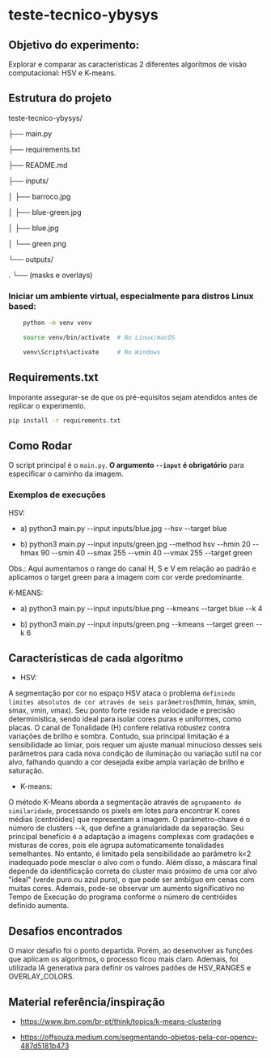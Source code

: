 # teste-tecnico-ybysys

## Objetivo do experimento:
Explorar e comparar as características 2 diferentes algorítmos de visão computacional: HSV e K-means.  

## Estrutura do projeto



teste-tecnico-ybysys/

├── main.py

├── requirements.txt

├── README.md

├── inputs/

│   ├── barroco.jpg

│   ├── blue-green.jpg

│   ├── blue.jpg

│   └── green.png


└── outputs/

.    └── (masks e overlays)




### Iniciar um ambiente virtual, especialmente para distros Linux based:


```bash
    python -m venv venv

    source venv/bin/activate  # No Linux/macOS

    venv\Scripts\activate     # No Windows
```


## Requirements.txt


Imporante assegurar-se de que os pré-equisitos sejam atendidos antes de replicar o experimento.

```bash
pip install -r requirements.txt
```

## Como Rodar

O script principal é o `main.py`. **O argumento `--input` é obrigatório** para especificar o caminho da imagem.

### Exemplos de execuções


HSV:

- a) python3 main.py --input inputs/blue.jpg --hsv --target blue

- b) python3 main.py --input inputs/green.jpg --method hsv --hmin 20 --hmax 90 --smin 40 --smax 255 --vmin 40 --vmax 255 --target green

Obs.: Aqui aumentamos o range do canal H, S e V em relação ao padrão e aplicamos o target green para a imagem com cor verde predominante.


K-MEANS:

- a) python3 main.py --input inputs/blue.png --kmeans --target blue --k 4

- b) python3 main.py --input inputs/green.png --kmeans --target green --k 6


## Características de cada algorítmo


- HSV:

A segmentação por cor no espaço HSV ataca o problema `definindo limites absolutos de cor através de seis parâmetros`(hmin, hmax, smin, smax, vmin, vmax). Seu ponto forte reside na velocidade e precisão determinística, sendo ideal para isolar cores puras e uniformes, como placas. O canal de Tonalidade (H) confere relativa robustez contra variações de brilho e sombra. Contudo, sua principal limitação é a sensibilidade ao limiar, pois requer um ajuste manual minucioso desses seis parâmetros para cada nova condição de iluminação ou variação sutil na cor alvo, falhando quando a cor desejada exibe ampla variação de brilho e saturação. 


- K-means:

O método K-Means aborda a segmentação através de `agrupamento de similaridade`, processando os pixels em lotes para encontrar K cores médias (centróides) que representam a imagem. O parâmetro-chave é o número de clusters --k, que define a granularidade da separação. Seu principal benefício é a adaptação a imagens complexas com gradações e misturas de cores, pois ele agrupa automaticamente tonalidades semelhantes. No entanto, é limitado pela sensibilidade ao parâmetro k<2 inadequado pode mesclar o alvo com o fundo. Além disso, a máscara final depende da identificação correta do cluster mais próximo de uma cor alvo "ideal" (verde puro ou azul puro), o que pode ser ambíguo em cenas com muitas cores. Ademais, pode-se observar um aumento significativo no Tempo de Execução do programa conforme o número de centróides definido aumenta.

## Desafios encontrados

O maior desafio foi o ponto departida. Porém, ao desenvolver as  funções que aplicam os algoritmos, o processo ficou mais claro.
Ademais, foi utilizada IA generativa para definir os valroes padões de HSV_RANGES e OVERLAY_COLORS.

## Material referência/inspiração

- https://www.ibm.com/br-pt/think/topics/k-means-clustering


- https://offsouza.medium.com/segmentando-objetos-pela-cor-opencv-487d5181b473